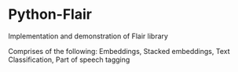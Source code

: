 # Python-Flair

Implementation and demonstration of Flair library

Comprises of the following:
  Embeddings,
  Stacked embeddings,
  Text Classification,
  Part of speech tagging
